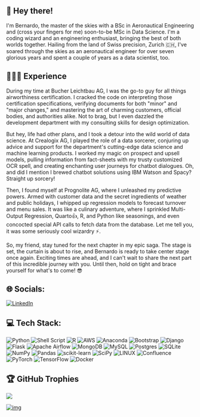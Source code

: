 ## 👋 Hey there!
I'm Bernardo, the master of the skies with a BSc in Aeronautical Engineering and (cross your fingers for me) soon-to-be MSc in Data Science. I'm a coding wizard and an engineering enthusiast, bringing the best of both worlds together. Hailing from the land of Swiss precision, Zurich 🇨🇭, I've soared through the skies as an aeronautical engineer for over seven glorious years and spent a couple of years as a data scientist, too.

## 👨🏽‍💻 Experience  
During my time at Bucher Leichtbau AG, I was the go-to guy for all things airworthiness certification. I cracked the code on interpreting those certification specifications, verifying documents for both "minor" and "major changes," and mastering the art of charming customers, official bodies, and authorities alike. Not to brag, but I even dazzled the development department with my consulting skills for design optimization.

But hey, life had other plans, and I took a detour into the wild world of data science. At Crealogix AG, I played the role of a data sorcerer, conjuring up advice and support for the department's cutting-edge data science and machine learning products. I worked my magic on prospect and upsell models, pulling information from fact-sheets with my trusty customized OCR spell, and creating enchanting user journeys for chatbot dialogues. Oh, and did I mention I brewed chatbot solutions using IBM Watson and Spacy? Straight up sorcery!

Then, I found myself at Prognolite AG, where I unleashed my predictive powers. Armed with customer data and the secret ingredients of weather and public holidays, I whipped up regression models to forecast turnover and menu sales. It was like a culinary adventure, where I sprinkled Multi-Output Regression, Quarto👍, R, and Python like seasonings, and even concocted special API calls to fetch data from the database. Let me tell you, it was some seriously cool wizardry ⚡.

So, my friend, stay tuned for the next chapter in my epic saga. The stage is set, the curtain is about to rise, and Bernardo is ready to take center stage once again. Exciting times are ahead, and I can't wait to share the next part of this incredible journey with you. Until then, hold on tight and brace yourself for what's to come! 😎

## 🌐 Socials:

[![LinkedIn](https://img.shields.io/badge/LinkedIn-%230077B5.svg?logo=linkedin&logoColor=white)](https://www.linkedin.com/in/bernardo-freire-barboza-da-cruz/)

## 💻 Tech Stack:

![Python](https://img.shields.io/badge/python-3670A0?style=for-the-badge&logo=python&logoColor=ffdd54) ![Shell Script](https://img.shields.io/badge/shell_script-%23121011.svg?style=for-the-badge&logo=gnu-bash&logoColor=white) ![R](https://img.shields.io/badge/r-%23276DC3.svg?style=for-the-badge&logo=r&logoColor=white) ![AWS](https://img.shields.io/badge/AWS-%23FF9900.svg?style=for-the-badge&logo=amazon-aws&logoColor=white) ![Anaconda](https://img.shields.io/badge/Anaconda-%2344A833.svg?style=for-the-badge&logo=anaconda&logoColor=white) ![Bootstrap](https://img.shields.io/badge/bootstrap-%23563D7C.svg?style=for-the-badge&logo=bootstrap&logoColor=white) ![Django](https://img.shields.io/badge/django-%23092E20.svg?style=for-the-badge&logo=django&logoColor=white) ![Flask](https://img.shields.io/badge/flask-%23000.svg?style=for-the-badge&logo=flask&logoColor=white) ![Apache Airflow](https://img.shields.io/badge/Apache%20Airflow-017CEE?style=for-the-badge&logo=Apache%20Airflow&logoColor=white) ![MongoDB](https://img.shields.io/badge/MongoDB-%234ea94b.svg?style=for-the-badge&logo=mongodb&logoColor=white) ![MySQL](https://img.shields.io/badge/mysql-%2300f.svg?style=for-the-badge&logo=mysql&logoColor=white) ![Postgres](https://img.shields.io/badge/postgres-%23316192.svg?style=for-the-badge&logo=postgresql&logoColor=white) ![SQLite](https://img.shields.io/badge/sqlite-%2307405e.svg?style=for-the-badge&logo=sqlite&logoColor=white) ![NumPy](https://img.shields.io/badge/numpy-%23013243.svg?style=for-the-badge&logo=numpy&logoColor=white) ![Pandas](https://img.shields.io/badge/pandas-%23150458.svg?style=for-the-badge&logo=pandas&logoColor=white) ![scikit-learn](https://img.shields.io/badge/scikit--learn-%23F7931E.svg?style=for-the-badge&logo=scikit-learn&logoColor=white) ![SciPy](https://img.shields.io/badge/SciPy-%230C55A5.svg?style=for-the-badge&logo=scipy&logoColor=%white) ![LINUX](https://img.shields.io/badge/Linux-FCC624?style=for-the-badge&logo=linux&logoColor=black) ![Confluence](https://img.shields.io/badge/confluence-%23172BF4.svg?style=for-the-badge&logo=confluence&logoColor=white) ![PyTorch](https://img.shields.io/badge/PyTorch-%23EE4C2C.svg?style=for-the-badge&logo=PyTorch&logoColor=white) ![TensorFlow](https://img.shields.io/badge/TensorFlow-%23FF6F00.svg?style=for-the-badge&logo=TensorFlow&logoColor=white) ![Docker](https://img.shields.io/badge/docker-%230db7ed.svg?style=for-the-badge&logo=docker&logoColor=white)

## 🏆 GitHub Trophies

![](https://github-profile-trophy.vercel.app/?username=bernardo-cruz&theme=radical&no-frame=false&no-bg=true&margin-w=4)

[![img](https://visitcount.itsvg.in/api?id=bernardo-cruz&icon=0&color=0)](https://visitcount.itsvg.in)
<!--
**bernardo-cruz/bernardo-cruz** is a ✨ _special_ ✨ repository because its `README.md` (this file) appears on your GitHub profile.

Here are some ideas to get you started:

- 🔭 I’m currently working on ...
- 🌱 I’m currently learning ...
- 👯 I’m looking to collaborate on ...
- 🤔 I’m looking for help with ...
- 💬 Ask me about ...
- 📫 How to reach me: ...
- 😄 Pronouns: ...
- ⚡ Fun fact: ...
-->
